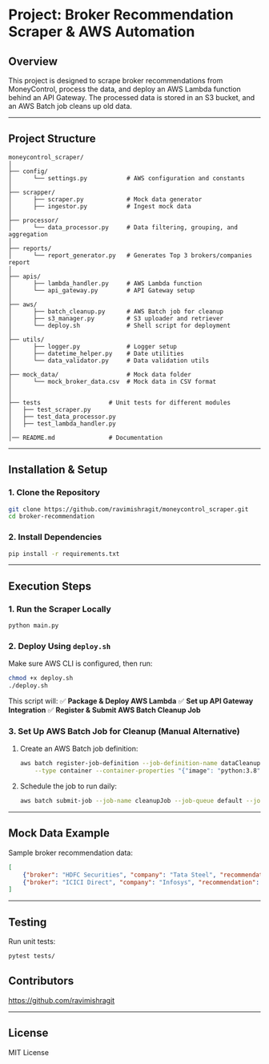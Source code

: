 # Project: Broker Recommendation Scraper & AWS Automation

## Overview
This project is designed to scrape broker recommendations from MoneyControl, process the data, and deploy an AWS Lambda function behind an API Gateway. The processed data is stored in an S3 bucket, and an AWS Batch job cleans up old data.

---

## **Project Structure**
```
moneycontrol_scraper/
│
├── config/  
│      └── settings.py           # AWS configuration and constants  
│
├── scrapper/  
│      ├── scraper.py            # Mock data generator  
│      ├── ingestor.py           # Ingest mock data  
│
├── processor/  
│      └── data_processor.py     # Data filtering, grouping, and aggregation  
│
├── reports/  
│      └── report_generator.py   # Generates Top 3 brokers/companies report  
│
├── apis/  
│      ├── lambda_handler.py     # AWS Lambda function  
│      └── api_gateway.py        # API Gateway setup  
│
├── aws/  
│      ├── batch_cleanup.py      # AWS Batch job for cleanup  
│      ├── s3_manager.py         # S3 uploader and retriever  
│      └── deploy.sh             # Shell script for deployment  
│
├── utils/  
│      ├── logger.py             # Logger setup  
│      ├── datetime_helper.py    # Date utilities  
│      └── data_validator.py     # Data validation utils  
│
├── mock_data/                   # Mock data folder
│      └── mock_broker_data.csv  # Mock data in CSV format  
│
│
├── tests                   # Unit tests for different modules
│   ├── test_scraper.py
│   ├── test_data_processor.py
│   ├── test_lambda_handler.py
│
│── README.md               # Documentation
```
---

## **Installation & Setup**
### **1. Clone the Repository**
```bash
git clone https://github.com/ravimishragit/moneycontrol_scraper.git
cd broker-recommendation
```

### **2. Install Dependencies**
```bash
pip install -r requirements.txt
```

---

## **Execution Steps**
### **1. Run the Scraper Locally**
```bash
python main.py
```

### **2. Deploy Using `deploy.sh`**
Make sure AWS CLI is configured, then run:
```bash
chmod +x deploy.sh
./deploy.sh
```
This script will:
✅ **Package & Deploy AWS Lambda**
✅ **Set up API Gateway Integration**
✅ **Register & Submit AWS Batch Cleanup Job**

### **3. Set Up AWS Batch Job for Cleanup (Manual Alternative)**
1. Create an AWS Batch job definition:
   ```bash
   aws batch register-job-definition --job-definition-name dataCleanup \
       --type container --container-properties "{"image": "python:3.8", "command": ["python", "cleanup.py"]}"
   ```
2. Schedule the job to run daily:
   ```bash
   aws batch submit-job --job-name cleanupJob --job-queue default --job-definition dataCleanup
   ```

---

## **Mock Data Example**
Sample broker recommendation data:
```json
[
    {"broker": "HDFC Securities", "company": "Tata Steel", "recommendation": "Buy", "profit_potential": 12.5, "date": "2024-03-15"},
    {"broker": "ICICI Direct", "company": "Infosys", "recommendation": "Sell", "profit_potential": -5.2, "date": "2024-03-20"}
]
```

---

## **Testing**
Run unit tests:
```bash
pytest tests/
```


## **Contributors**
https://github.com/ravimishragit

---

## **License**
MIT License

